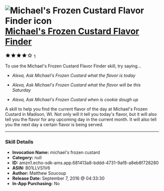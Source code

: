 # &nbsp;<img src="skill_icon" alt="Michael's Frozen Custard Flavor Finder icon" width="36"> [Michael's Frozen Custard Flavor Finder](http://alexa.amazon.com/#skills/amzn1.echo-sdk-ams.app.681413a8-bddd-4731-9af8-a8eb8f728280)
![4 stars](../../images/ic_star_black_18dp_1x.png)![4 stars](../../images/ic_star_black_18dp_1x.png)![4 stars](../../images/ic_star_black_18dp_1x.png)![4 stars](../../images/ic_star_black_18dp_1x.png)![4 stars](../../images/ic_star_border_black_18dp_1x.png) 1

To use the Michael's Frozen Custard Flavor Finder skill, try saying...

* *Alexa, Ask Michael's Frozen Custard what the flavor is today*

* *Alexa, Ask Michael's Frozen Custard what the flavor will be this Saturday*

* *Alexa, Ask Michael's Frozen Custard when is cookie dough up*

A skill to help you find the current flavor of the day at Michael's Frozen Custard in Madison, WI. Not only will it tell you today's flavor, but it will also tell you the flavor for any upcoming day in the current month. It will also tell you the next day a certain flavor is being served.

***

### Skill Details

* **Invocation Name:** michael's frozen custard
* **Category:** null
* **ID:** amzn1.echo-sdk-ams.app.681413a8-bddd-4731-9af8-a8eb8f728280
* **ASIN:** B01LLVS1V6
* **Author:** Matthew Soucoup
* **Release Date:** September 7, 2016 @ 04:33:30
* **In-App Purchasing:** No
